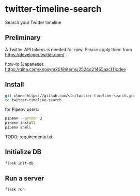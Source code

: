 # twitter-timeline-search
Search your Twitter timeline


## Preliminary

A Twitter API tokens is needed for now.
Please apply them from https://developer.twitter.com/ .

how-to (Japanese): https://qiita.com/kngsym2018/items/2524d21455aac111cdee


## Install

```bash
git clone https://github.com/stn/twitter-timeline-search.git
cd twitter-timeline-search
```

for Pipenv users:

```bash
pipenv --python 3
pipenv install
pipenv shell
```

TODO: requirements.txt

## Initialize DB

```bash
flask init-db
```


## Run a server

```bash
flask run
```
